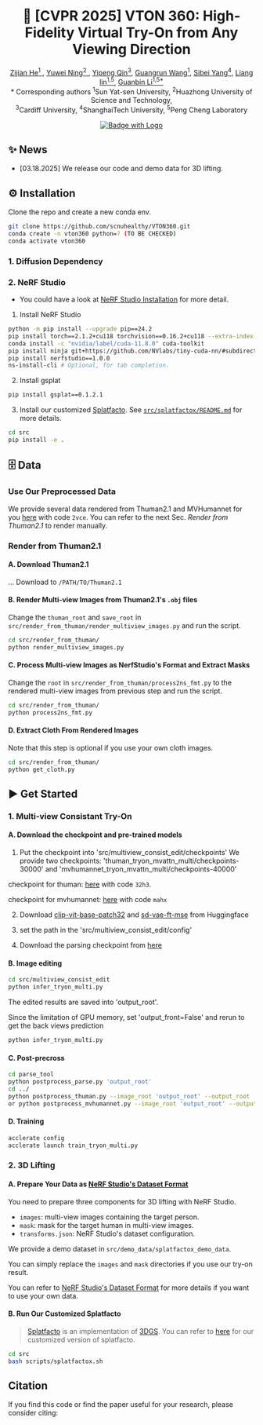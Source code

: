 <p align="center">
  
  <h1 align="center"><strong>🎥 [CVPR 2025] VTON 360: High-Fidelity Virtual Try-On from Any Viewing Direction</strong></h3>

<p align="center">
    <a href="https://github.com/scnuhealthy/" class="name-link" target="_blank">Zijian He<sup>1</sup> </a>,
    <a href="https://github.com/Thyme-git/" class="name-link" target="_blank">Yuwei Ning<sup>2</sup> </a>,
    <a href="https://scholar.google.com/citations?user=ojgWPpgAAAAJ&hl=zh-CN&oi=ao/" class="name-link" target="_blank">Yipeng Qin<sup>3</sup></a>,
    <a href="https://wanggrun.github.io/" class="name-link" target="_blank">Guangrun Wang<sup>1</sup></a>,
    <a href="https://scholar.google.com/citations?hl=zh-CN&user=4pg3rtYAAAAJ" class="name-link" target="_blank">Sibei Yang<sup>4</sup></a>,
    <a href="https://scholar.google.com/citations?user=Nav8m8gAAAAJ&hl=zh-CN&oi=ao" class="name-link" target="_blank">Liang lin<sup>1,5</sup></a>,
    <a href="http://guanbinli.com/" class="name-link" target="_blank">Guanbin Li<sup>1,5*</sup></a>
    <br>
    * Corresponding authors <sup>1</sup>Sun Yat-sen University, <sup>2</sup>Huazhong University of Science and Technology,
    <br>
    <sup>3</sup>Cardiff University, <sup>4</sup>ShanghaiTech University, <sup>5</sup>Peng Cheng Laboratory
</p>

<div align="center">

<!-- [![Badge with Logo](https://img.shields.io/badge/arXiv-2403.08733-red?logo=arxiv)
](https://arxiv.org/abs/2403.08733) -->
[![Badge with Logo](https://img.shields.io/badge/Project-Page-blue?logo=homepage)](https://scnuhealthy.github.io/VTON360/)
</div>

## ✨ News
- [03.18.2025] We release our code and demo data for 3D lifting.

## ⚙️ Installation

Clone the repo and create a new conda env.
```bash
git clone https://github.com/scnuhealthy/VTON360.git
conda create -n vton360 python=? (TO BE CHECKED)
conda activate vton360
```


### 1. Diffusion Dependency

### 2. NeRF Studio

* You could have a look at [NeRF Studio Installation](https://docs.nerf.studio/quickstart/installation.html) for more detail.

1. Install NeRF Studio
```bash
python -m pip install --upgrade pip==24.2
pip install torch==2.1.2+cu118 torchvision==0.16.2+cu118 --extra-index-url https://download.pytorch.org/whl/cu118
conda install -c "nvidia/label/cuda-11.8.0" cuda-toolkit
pip install ninja git+https://github.com/NVlabs/tiny-cuda-nn/#subdirectory=bindings/torch
pip install nerfstudio==1.0.0
ns-install-cli # Optional, for tab completion.
```

2. Install gsplat
```bash
pip install gsplat==0.1.2.1
```

3. Install our customized [Splatfacto](https://docs.nerf.studio/nerfology/methods/splat.html). See [`src/splatfactox/README.md`](./splatfactox/README.md) for more details.
```bash
cd src
pip install -e .
```


## 🗄️ Data

### Use Our Preprocessed Data

We provide several data rendered from Thuman2.1 and MVHumannet for you [here](https://pan.baidu.com/s/1m1PCj8m-ewcW2uJKieiLyA) with code `2vce`. You can refer to the next Sec. *Render from Thuman2.1* to render manually.

### Render from Thuman2.1

#### A. Download Thuman2.1

... Download to `/PATH/TO/Thuman2.1`

#### B. Render Multi-view Images from Thuman2.1's `.obj` files

Change the `thuman_root` and `save_root` in `src/render_from_thuman/render_multiview_images.py` and run the script.

```bash
cd src/render_from_thuman/
python render_multiview_images.py
```

#### C. Process Multi-view Images as NerfStudio's Format and Extract Masks

Change the `root` in `src/render_from_thuman/process2ns_fmt.py` to the rendered multi-view images from previous step and run the script.

```bash
cd src/render_from_thuman/
python process2ns_fmt.py
```

#### D. Extract Cloth From Rendered Images

Note that this step is optional if you use your own cloth images.

```bash
cd src/render_from_thuman/
python get_cloth.py
```


## :arrow_forward: Get Started

### 1. Multi-view Consistant Try-On

#### A. Download the checkpoint and pre-trained models
1. Put the checkpoint into 'src/multiview_consist_edit/checkpoints'
We provide two checkpoints: 'thuman_tryon_mvattn_multi/checkpoints-30000' and 'mvhumannet_tryon_mvattn_multi/checkpoints-40000'

checkpoint for thuman: [here](https://pan.baidu.com/s/1SJH3QI30UKihOaU9owta5Q) with code `32h3`.

checkpoint for mvhumannet: [here](https://pan.baidu.com/s/1Onu7BIFzOppRSzO97ZmlmQ) with code `mahx`

2. Download [clip-vit-base-patch32](https://huggingface.co/openai/clip-vit-base-patch32) and [sd-vae-ft-mse](https://huggingface.co/diffusers/sd-vae-ft-mse) from Huggingface

3. set the path in the 'src/multiview_consist_edit/config'

4. Download the parsing checkpoint from [here](https://huggingface.co/spaces/yisol/IDM-VTON/tree/main/ckpt/humanparsing)

#### B. Image editing
```bash
cd src/multiview_consist_edit
python infer_tryon_multi.py
```
The edited results are saved into 'output_root'.

Since the limitation of GPU memory, set 'output_front=False' and rerun to get the back views prediction
```bash
python infer_tryon_multi.py
```

#### C. Post-precross
```bash
cd parse_tool
python postprocess_parse.py 'output_root'
cd ../
python postprocess_thuman.py --image_root 'output_root' --output_root 'output_post_root' 
or python postprocess_mvhumannet.py --image_root 'output_root' --output_root 'output_post_root' 
```

#### D. Training
```bash
acclerate config
acclerate launch train_tryon_multi.py
```

### 2. 3D Lifting

#### A. Prepare Your Data as [NeRF Studio's Dataset Format](https://docs.nerf.studio/quickstart/data_conventions.html#dataset-format)

You need to prepare three components for 3D lifting with NeRF Studio.

* `images`: multi-view images containing the target person.
* `mask`: mask for the target human in multi-view images.
* `transforms.json`: NeRF Studio's dataset configuration.

We provide a demo dataset in `src/demo_data/splatfactox_demo_data`. 

You can simply replace the `images` and `mask` directories if you use our try-on result.

You can refer to [NeRF Studio's Dataset Format](https://docs.nerf.studio/quickstart/data_conventions.html#dataset-format) for more details if you want to use your own data.

#### B. Run Our Customized Splatfacto

> [Splatfacto](https://docs.nerf.studio/nerfology/methods/splat.html) is an implementation of [3DGS](https://repo-sam.inria.fr/fungraph/3d-gaussian-splatting/). You can refer to [here](./src/splatfactox/README.md) for our customized version of splatfacto.


```bash
cd src
bash scripts/splatfactox.sh
```

## Citation
If you find this code or find the paper useful for your research, please consider citing:
```

```
